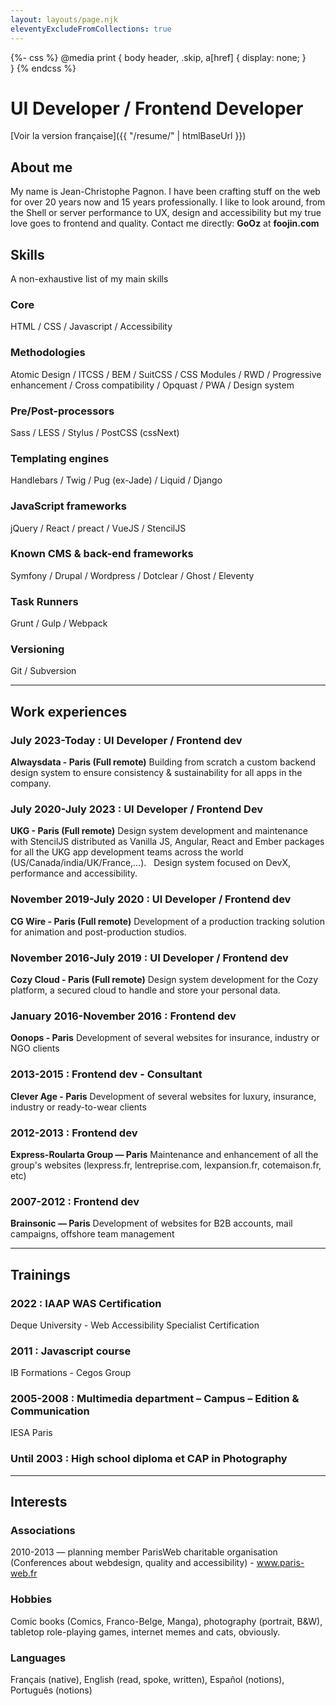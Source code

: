 ```yaml
---
layout: layouts/page.njk
eleventyExcludeFromCollections: true
---
```

{%- css %}
@media print {
	body header, .skip, a[href] {
		display: none;
	}	
}
{% endcss %}
# UI Developer / Frontend Developer

[Voir la version française]({{ "/resume/" | htmlBaseUrl }})

## About me

My name is Jean-Christophe Pagnon.
I have been crafting stuff on the web for over 20 years now and 15 years professionally.
I like to look around, from the Shell or server performance to UX, design and accessibility but my true love goes to frontend and quality.
Contact me directly: **GoOz** at **foojin.com**

## Skills

A non-exhaustive list of my main skills

### Core

HTML / CSS / Javascript / Accessibility

### Methodologies

Atomic Design / ITCSS / BEM / SuitCSS / CSS Modules / RWD / Progressive enhancement / Cross compatibility / Opquast / PWA / Design system

### Pre/Post-processors

Sass / LESS / Stylus / PostCSS (cssNext)

### Templating engines

Handlebars / Twig / Pug (ex-Jade) / Liquid / Django

### JavaScript frameworks

jQuery / React / preact / VueJS / StencilJS

### Known CMS & back-end frameworks

Symfony / Drupal / Wordpress / Dotclear / Ghost / Eleventy

### Task Runners

Grunt / Gulp / Webpack

### Versioning

Git / Subversion

---

## Work experiences

### July 2023-Today : UI Developer / Frontend dev

**Alwaysdata - Paris (Full remote)**
Building from scratch a custom backend design system to ensure consistency & sustainability for all apps in the company.

### July 2020-July 2023 : UI Developer / Frontend Dev

**UKG - Paris (Full remote)**
Design system development and maintenance with StencilJS distributed as Vanilla JS, Angular, React and Ember packages for all the UKG app development teams across the world (US/Canada/india/UK/France,…).  
Design system focused on DevX, performance and accessibility.

### November 2019-July 2020 : UI Developer / Frontend dev

**CG Wire - Paris (Full remote)**
Development of a production tracking solution for animation and post-production studios.

### November 2016-July 2019 : UI Developer / Frontend dev

**Cozy Cloud - Paris (Full remote)**
Design system development for the Cozy platform, a secured cloud to handle and store your personal data.

### January 2016-November 2016 : Frontend dev

**Oonops - Paris**
Development of several websites for insurance, industry or NGO clients

### 2013-2015 : Frontend dev - Consultant

**Clever Age - Paris**
Development of several websites for luxury, insurance, industry or ready-to-wear clients

### 2012-2013 : Frontend dev

**Express-Roularta Group — Paris**
Maintenance and enhancement of all the group's websites (lexpress.fr, lentreprise.com, lexpansion.fr, cotemaison.fr, etc)

### 2007-2012 : Frontend dev

**Brainsonic — Paris**
Development of websites for B2B accounts, mail campaigns, offshore team management

---

## Trainings

### 2022 : IAAP WAS Certification

Deque University - Web Accessibility Specialist Certification

### 2011 : Javascript course

IB Formations - Cegos Group

### 2005-2008 : Multimedia department – Campus – Edition & Communication

IESA Paris

### Until 2003 : High school diploma et CAP in Photography

---

## Interests

### Associations

2010-2013 — planning member
ParisWeb charitable organisation (Conferences about webdesign, quality and accessibility) - www.paris-web.fr

### Hobbies

Comic books (Comics, Franco-Belge, Manga), photography (portrait, B&W), tabletop role-playing games, internet memes and cats, obviously.

### Languages

Français (native), English (read, spoke, written), Español (notions), Português (notions)
